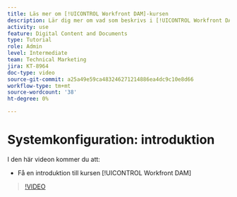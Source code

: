 ```yaml
---
title: Läs mer om [!UICONTROL Workfront DAM]-kursen
description: Lär dig mer om vad som beskrivs i [!UICONTROL Workfront DAM] Administrator, del 1 - systeminstallationskursen.
activity: use
feature: Digital Content and Documents
type: Tutorial
role: Admin
level: Intermediate
team: Technical Marketing
jira: KT-8964
doc-type: video
source-git-commit: a25a49e59ca483246271214886ea4dc9c10e8d66
workflow-type: tm+mt
source-wordcount: '38'
ht-degree: 0%

---
```


# Systemkonfiguration: introduktion

I den här videon kommer du att:

* Få en introduktion till kursen [!UICONTROL Workfront DAM]

>[!VIDEO](https://video.tv.adobe.com/v/335227/?quality=12&learn=on)

<!-- Learn more graphic & links to documentation articles
* Accessing help for Workfront DAM
* Workfront DAM within Workfront
-->
